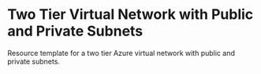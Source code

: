 # Two Tier Virtual Network with Public and Private Subnets

Resource template for a two tier Azure virtual network with public and private subnets.

<!--
<a href="https://portal.azure.com/#create/Microsoft.Template/uri/https%3A%2F%2Fraw.githubusercontent.com%2Fmcsheaj%2Fazure-wordpress-high-availability-blog%2Fmaster%2Ftwo-tier-vnet%2Fazuredeploy.json" target="_blank">
    <img src="https://raw.githubusercontent.com/Azure/azure-quickstart-templates/master/1-CONTRIBUTION-GUIDE/images/deploytoazure.png"/>
</a>
<a href="http://armviz.io/#/?load=https%3A%2F%2Fraw.githubusercontent.com%2Fmcsheaj%2Fazure-wordpress-high-availability-blog%2Fmaster%2Ftwo-tier-vnet%2Fazuredeploy.json" target="_blank">
    <img src="https://raw.githubusercontent.com/Azure/azure-quickstart-templates/master/1-CONTRIBUTION-GUIDE/images/visualizebutton.png"/>
</a>
-->
